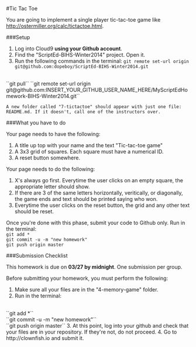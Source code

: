 #Tic Tac Toe

You are going to implement a single player tic-tac-toe game like http://ostermiller.org/calc/tictactoe.html. 

###Setup

1. Log into Cloud9 **using your Github account**.
2. Find the "ScriptEd-BIHS-Winter2014" project. Open it.
3. Run the following commands in the terminal: 
  ``git remote set-url origin git@github.com:dopeboy/ScriptEd-BIHS-Winter2014.git``
  <br/>
  ``git pull``
  ``git remote set-url origin git@github.com:INSERT_YOUR_GITHUB_USER_NAME_HERE/MyScriptEdHomework-BIHS-Winter2014.git``

    A new folder called "7-tictactoe" should appear with just one file: README.md. If it doesn't, call one of the instructors over.
 
###What you have to do

Your page needs to have the following:

1. A title up top with your name and the text "Tic-tac-toe game" 
2. A 3x3 grid of squares. Each square must have a numerical ID.
3. A reset button somewhere.

Your page needs to do the following:

1. X's always go first. Everytime the user clicks on an empty square, the appropriate letter should show.
2. If there are 3 of the same letters horizontally, veritically, or diagonally, the game ends and text should be printed saying who won.
3. Everytime the user clicks on the reset button, the grid and any other text should be reset.

Once you're done with this phase, submit your code to Github only. Run in the terminal: 
  <br/>
  ``git add *``
  <br/>
  ``git commit -u -m "new homework"``
  <br/>
  ``git push origin master``

 
###Submission Checklist

This homework is due on **03/27 by midnight**. One submission per group.

Before submitting your homework, you must perform the following:

1. Make sure all your files are in the "4-memory-game" folder.
2. Run in the terminal: 
  <br/>
  ``git add *``
  <br/>
  ``git commit -u -m "new homework"``
  <br/>
  ``git push origin master``
3. At this point, log into your github and check that your files are in your repository. If they're not, do not proceed.
4. Go to http://clownfish.io and submit it.
